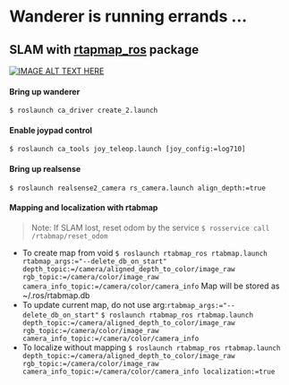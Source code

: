 # Wanderer is running errands ...

## SLAM with [rtapmap_ros](http://wiki.ros.org/rtabmap_ros) package
[![IMAGE ALT TEXT HERE](https://img.youtube.com/vi/wKk3F-CmCj8/0.jpg)](https://youtu.be/wKk3F-CmCj8)

#### Bring up wanderer
`$ roslaunch ca_driver create_2.launch`

#### Enable joypad control
`$ roslaunch ca_tools joy_teleop.launch [joy_config:=log710]`

#### Bring up realsense
`$ roslaunch realsense2_camera rs_camera.launch align_depth:=true`

#### Mapping and localization with rtabmap
> Note: If SLAM lost, reset odom by the service `$ rosservice call /rtabmap/reset_odom`
- To create map from void
`
$ roslaunch rtabmap_ros rtabmap.launch rtabmap_args:="--delete_db_on_start" depth_topic:=/camera/aligned_depth_to_color/image_raw rgb_topic:=/camera/color/image_raw camera_info_topic:=/camera/color/camera_info
`
Map will be stored as ~/.ros/rtabmap.db
- To update current map, do not use arg:`rtabmap_args:="--delete_db_on_start"`
`$ roslaunch rtabmap_ros rtabmap.launch depth_topic:=/camera/aligned_depth_to_color/image_raw rgb_topic:=/camera/color/image_raw camera_info_topic:=/camera/color/camera_info`
- To localize without mapping
`$ roslaunch rtabmap_ros rtabmap.launch depth_topic:=/camera/aligned_depth_to_color/image_raw rgb_topic:=/camera/color/image_raw camera_info_topic:=/camera/color/camera_info localization:=true`
